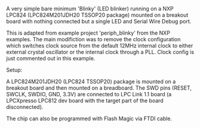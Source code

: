 A very simple bare minimum 'Blinky' (LED blinker) running on a NXP LPC824 (LPC824M201JDH20 TSSOP20 package) mounted on a breakout board with nothing connected but a single LED and Serial Wire Debug port.

This is adapted from example project 'periph_blinky' from the NXP examples. The main modifiction was to remove the clock configuration which switches clock source from the default 12MHz internal clock to either external crystal oscillator or the internal clock through a PLL. Clock config is just commented out in this example.

Setup:

A LPC824M201JDH20 (LPC824 TSSOP20) package is mounted on a breakout board and then mounted on a breadboard. The SWD pins (RESET, SWCLK, SWDIO, GND, 3.3V) are connected to LPC Link 1.1 board (a LPCXpresso LPC812 dev board with the target part of the board disconnected).  

The chip can also be programmed with Flash Magic via FTDI cable.


